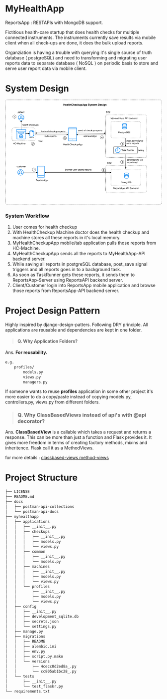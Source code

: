 # MyHealthApp

ReportsApp : RESTAPIs with MongoDB support.

Fictitious health-care startup that does health checks for multiple connected instruments. The instruments currently save results via mobile client when all check-ups are done, it does the bulk upload reports.

Organziation is having a trouble with querying it's single source of truth database ( postgreSQL) and need to transforming and migrating user reports data to separate database ( NoSQL ) on periodic basis to store and serve user report data via mobile client.

# System Design

![alt system-design](https://raw.githubusercontent.com/codetarsier/MyHealthApp/develop/docs/healthcheckup-system-design.png)

### System Workflow
1. User comes for health checkup
2. With HealthCheckup Machine doctor does the health checkup and machine stores all these reports in it's local memory.
3. MyHealthCheckupApp mobile/tab application pulls those reports from HC-Machine.
4. MyHealthCheckupApp sends all the reports to MyHealthApp-API backend server.
5. While saving all reports in postgreSQL database, post_save signal triggers and all reports goes in to a background task.
6. As soon as TaskRunner gets these reports, it sends them to ReportsApp-Server using ReportsAPI backend server. 
7. Client/Customer login into ReportsApp mobile application and browse those reports from ReportsApp-API backend server.

# Project Design Pattern

Highly inspired by django-design-patters.
Following DRY principle. All applications are reusable and dependencies are kept in one folder. 

> #### Q. Why Application Folders?

Ans. **For reusability.**

```
e.g.
    profiles/
        models.py
        views.py
        managers.py     
```
If someone wants to reuse **profiles** application in some other project it's more easier to do a copy/paste instead of copying models.py, controllers.py, views.py from different folders.

> ### Q. Why ClassBasedViews instead of api's with @api decorator?

Ans. **ClassBasedView** is a callable which takes a request and returns a response. This can be more than just a function and Flask provides it. It gives more freedom in terms of creating factory methods, mixins and inheritence. Flask call it as a MethodViews.

for more details : [classbased-views method-views](http://flask.pocoo.org/docs/0.12/views/#method-views-for-apis)

# Project Structure

```
├── LICENSE
├── README.md
├── docs
│   ├── postman-api-collections
│   └── postman-api-docs
├── myhealthapp
│   ├── applications
│   │   ├── __init__.py
│   │   ├── checkups
│   │   │   ├── __init__.py
│   │   │   ├── models.py
│   │   │   └── views.py
│   │   ├── common
│   │   │   ├── __init__.py
│   │   │   └── models.py
│   │   ├── machines
│   │   │   ├── __init__.py
│   │   │   ├── models.py
│   │   │   └── views.py
│   │   └── profiles
│   │       ├── __init__.py
│   │       ├── models.py
│   │       └── views.py
│   ├── config
│   │   ├── __init__.py
│   │   ├── development_sqlite.db
│   │   ├── secrets.json
│   │   └── settings.py
│   ├── manage.py
│   ├── migrations
│   │   ├── README
│   │   ├── alembic.ini
│   │   ├── env.py
│   │   ├── script.py.mako
│   │   └── versions
│   │       ├── 4cecc0d2ed8a_.py
│   │       └── cc805ab1bc28_.py
│   └── tests
│       ├── __init__.py
│       └── test_flaskr.py
└── requirements.txt
```
